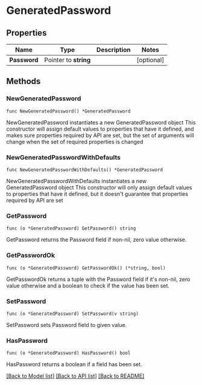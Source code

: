 # GeneratedPassword

## Properties

Name | Type | Description | Notes
------------ | ------------- | ------------- | -------------
**Password** | Pointer to **string** |  | [optional] 

## Methods

### NewGeneratedPassword

`func NewGeneratedPassword() *GeneratedPassword`

NewGeneratedPassword instantiates a new GeneratedPassword object
This constructor will assign default values to properties that have it defined,
and makes sure properties required by API are set, but the set of arguments
will change when the set of required properties is changed

### NewGeneratedPasswordWithDefaults

`func NewGeneratedPasswordWithDefaults() *GeneratedPassword`

NewGeneratedPasswordWithDefaults instantiates a new GeneratedPassword object
This constructor will only assign default values to properties that have it defined,
but it doesn't guarantee that properties required by API are set

### GetPassword

`func (o *GeneratedPassword) GetPassword() string`

GetPassword returns the Password field if non-nil, zero value otherwise.

### GetPasswordOk

`func (o *GeneratedPassword) GetPasswordOk() (*string, bool)`

GetPasswordOk returns a tuple with the Password field if it's non-nil, zero value otherwise
and a boolean to check if the value has been set.

### SetPassword

`func (o *GeneratedPassword) SetPassword(v string)`

SetPassword sets Password field to given value.

### HasPassword

`func (o *GeneratedPassword) HasPassword() bool`

HasPassword returns a boolean if a field has been set.


[[Back to Model list]](../README.md#documentation-for-models) [[Back to API list]](../README.md#documentation-for-api-endpoints) [[Back to README]](../README.md)


